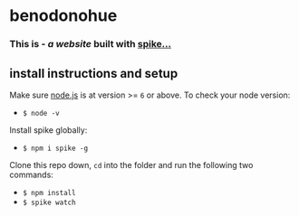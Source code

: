 # benodonohue

### This is - *a website* built with [spike...](https://github.com/static-dev/spike)

## install instructions and setup

Make sure [node.js](http://nodejs.org) is at version >= `6` or above. To check your node version:
- `$ node -v`

Install spike globally:
- `$ npm i spike -g`

Clone this repo down, `cd` into the folder and run the following two commands:
- `$ npm install`
- `$ spike watch`
